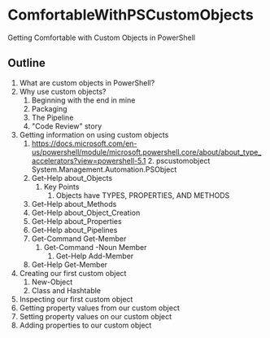 # ComfortableWithPSCustomObjects
Getting Comfortable with Custom Objects in PowerShell

## Outline
1. What are custom objects in PowerShell?
2. Why use custom objects?
    1. Beginning with the end in mine
    2. Packaging
    3. The Pipeline
    4. "Code Review" story
3. Getting information on using custom objects
    1.  https://docs.microsoft.com/en-us/powershell/module/microsoft.powershell.core/about/about_type_accelerators?view=powershell-5.1 
        2.  pscustomobject	System.Management.Automation.PSObject
    3. Get-Help about_Objects
        1. Key Points 
            1. Objects have TYPES, PROPERTIES, AND METHODS
    4. Get-Help about_Methods
    5. Get-Help about_Object_Creation
    6. Get-Help about_Properties
    7. Get-Help about_Pipelines
    8. Get-Command Get-Member
        1. Get-Command -Noun Member
            1. Get-Help Add-Member
    9. Get-Help Get-Member
4. Creating our first custom object
    1. New-Object
    2. Class and Hashtable
5. Inspecting our first custom object
6. Getting property values from our custom object
7. Setting property values on our custom object
8. Adding properties to our custom object
